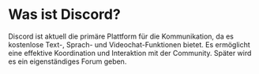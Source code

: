 # Was ist Discord?
Discord ist aktuell die primäre Plattform für die Kommunikation, da es kostenlose Text-, Sprach- und Videochat-Funktionen bietet. Es ermöglicht eine effektive Koordination und Interaktion mit der Community. Später wird es ein eigenständiges Forum geben.